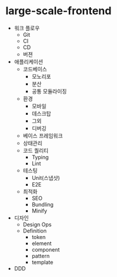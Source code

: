 # large-scale-frontend

- 워크 플로우
  - Git
  - CI
  - CD
  - 버젼
- 애플리케이션
  - 코드베이스
    - 모노리포
    - 분산
    - 공통 모듈라이징
  - 환경
    - 모바일
    - 데스크탑
    - 그외
    - 디버깅
  - 베이스 프레임워크
  - 상태관리
  - 코드 퀄리티
    - Typing
    - Lint
  - 테스팅
    - Unit(스냅샷)
    - E2E
  - 최적화
    - SEO
    - Bundling
    - Minify
- 디자인
  - Design Ops
  - Definition
    - token
    - element
    - component
    - pattern
    - template
- DDD
